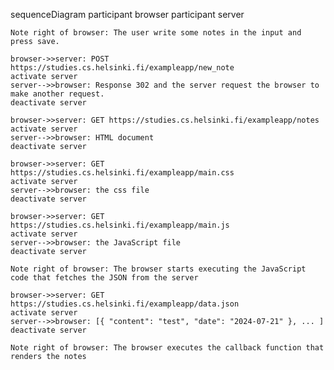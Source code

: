 sequenceDiagram
    participant browser
    participant server

    Note right of browser: The user write some notes in the input and press save.

    browser->>server: POST https://studies.cs.helsinki.fi/exampleapp/new_note
    activate server
    server-->>browser: Response 302 and the server request the browser to make another request.
    deactivate server

    browser->>server: GET https://studies.cs.helsinki.fi/exampleapp/notes
    activate server
    server-->>browser: HTML document
    deactivate server

    browser->>server: GET https://studies.cs.helsinki.fi/exampleapp/main.css
    activate server
    server-->>browser: the css file
    deactivate server

    browser->>server: GET https://studies.cs.helsinki.fi/exampleapp/main.js
    activate server
    server-->>browser: the JavaScript file
    deactivate server

    Note right of browser: The browser starts executing the JavaScript code that fetches the JSON from the server

    browser->>server: GET https://studies.cs.helsinki.fi/exampleapp/data.json
    activate server
    server-->>browser: [{ "content": "test", "date": "2024-07-21" }, ... ]
    deactivate server

    Note right of browser: The browser executes the callback function that renders the notes